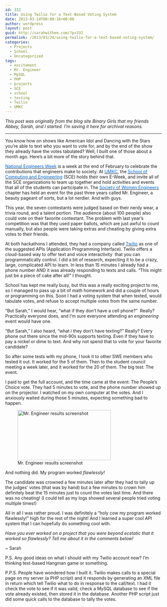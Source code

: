 ```yaml
---
id: 332
title: Using Twilio for a Text-Based Voting System
date: 2013-03-24T00:00:16+00:00
author: wordpress
layout: post
guid: http://sarahwithee.com/?p=332
permalink: /2013/03/24/using-twilio-for-a-text-based-voting-system/
categories:
  - Projects
  - School
  - Uncategorized
tags:
  - excitement
  - Mr. Engineer
  - MySQL
  - PHP
  - projects
  - SCE
  - school
  - texting
  - Twilio
  - UMKC
---
```

_This post was originally from the blog site Binary Girls that my friends Abbey, Sarah, and I started. I’m saving it here for archival reasons._

* * *

You know how on shows like American Idol and Dancing with the Stars you&#8217;re able to text who you want to vote for, and by the end of the show they already have the votes tabulated? Well, I built one of those about a month ago. Here&#8217;s a bit more of the story behind that.<!--more-->

<a href="http://www.eweek.org/" target="_blank" rel="noopener noreferrer"><u><span style="color: #0066cc;">National Engineers Week</span></u></a> is a week at the end of February to celebrate the contributions that engineers make to society. At <a href="http://www.umkc.edu" target="_blank" rel="noopener noreferrer"><u><span style="color: #0066cc;">UMKC</span></u></a>, the <a href="http://sce.umkc.edu/" target="_blank" rel="noopener noreferrer"><u><span style="color: #0066cc;">School of Computing and Engineering</span></u></a> (SCE) holds their own E-Week, and invite all of the SCE organizations to team up together and hold activities and events that all of the students can participate in. The <a href="http://www.swe.org" target="_blank" rel="noopener noreferrer"><u><span style="color: #0066cc;">Society of Women Engineers</span></u></a> chapter has held an event for the past three years called Mr. Engineer, a beauty pageant of sorts, but a lot nerdier. And with guys.

This year, the seven contestants were judged based on their nerdy wear, a trivia round, and a talent portion. The audience (about 100 people) also could vote on their favorite contestant. The problem with last year&#8217;s competition was that they used paper ballots, which are just awful to count manually, but also people were taking extras and cheating by giving extra votes to their friends.

At both hackathons I attended, they had a company called <a href="http://www.twilio.com" target="_blank" rel="noopener noreferrer"><u><span style="color: #0066cc;">Twilio</span></u></a> as one of the suggested APIs (Application Programming Interface). Twilio offers a cloud-based way to offer text and voice interactivity  that you can programmatically control. I did a bit of research, expecting it to be a crazy, large, complicated API to learn. In less than 15 minutes I already had a phone number AND it was already responding to texts and calls. &#8220;This might just be a piece of cake after all!&#8221; I thought.

School has kept me really busy, but this was a really exciting project to me, so I managed to pass up a bit of math homework and did a couple of hours or programming on this. Soon I had a voting system that when texted, would tabulate votes, and refuse to accept multiple votes from the same number.

&#8220;But Sarah,&#8221; I would hear, &#8220;what if they don&#8217;t have a cell phone?&#8221;  Really? Practically everyone does, and I&#8217;m sure everyone attending an _engineering_ event would have one.

&#8220;But Sarah,&#8221; I also heard, &#8220;what i they don&#8217;t have texting?&#8221; Really? Every phone out there since the mid-90s supports texting. Even if they have to pay a nickel or dime to text. And why not spend that to vote for your favorite candidate?

So after some tests with my phone, I took it to other SWE members who tested it out. It worked for the 5 of them. Then to the student council meeting a week later, and it worked for the 20 of them. The big test: The event.

I paid to get the full account, and the time came at the event: The People&#8217;s Choice vote. They had 5 minutes to vote, and the phone number showed up on the projector. I watched on my own computer at the votes. And I anxiously waited during those 5 minutes, expecting something bad to happen.

<figure id="attachment_333" aria-describedby="caption-attachment-333" style="width: 300px" class="wp-caption alignright"><img class="size-medium wp-image-333" src="http://sarahwithee.com/wp-content/uploads/mrengineer_twilio-300x161-300x161.jpg" alt="Mr. Engineer results screenshot" width="300" height="161" /><figcaption id="caption-attachment-333" class="wp-caption-text">Mr. Engineer results screenshot</figcaption></figure>

And nothing did. My program worked _flawlessly!_

The candidate was crowned a few minutes later after they had to tally up the judges&#8217; votes (that was by hand) but a few minutes to crown him definitely beat the 15 minutes just to count the votes last time. And there was no cheating! (I could tell as my logs showed several people tried voting multiple times!)

All in all I was rather proud. I was definitely a &#8220;holy cow my program worked flawlessly!&#8221; high for the rest of the night! And I learned a super cool API system that I can hopefully do something cool with.

_Have you ever worked on a project that you were beyond ecstatic that it worked so flawlessly? Tell me about it in the comments below!_

~ Sarah

P.S. Any good ideas on what I should with my Twilio account now? I&#8217;m thinking text-based Hangman game or something.

P.P.S. People have wondered how I built it. Twilio makes calls to a special page on my server (a PHP script) and it responds by generating an XML file in return which tell Twilio what to do in response to the call/text. I had it check the vote to see if it was valid, check a MySQL database to see if the vote already existed, then stored it in the database. Another PHP script just did some quick calls to the database to tally the votes.
